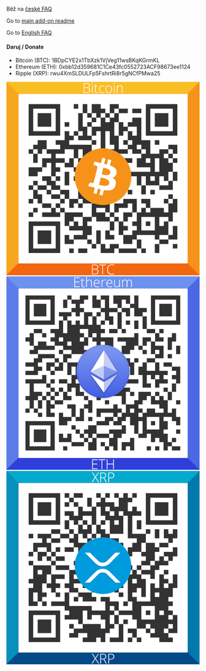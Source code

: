 Běž na [české FAQ](faq.cz.md)

Go to [main add-on readme](plugin.video.com.joysporn/readme.md)

Go to [English FAQ](faq.md)

#### Daruj / Donate

- Bitcoin (BTC): 1BDpCYE2x1TbXzk1VjVeg11wsBKqKGrmKL
- Ethereum (ETH): 0xbb12d359681C1Ce43fc0552723ACF98673ee1124
- Ripple (XRP): rwu4XmSLDULFp5FshrtRi8r5gNCfPMwa25

![BTC: 1BDpCYE2x1TbXzk1VjVeg11wsBKqKGrmKL](plugin.video.poda/resources/donate/Bitcoin_QR.png)
![ETH: 0xbb12d359681C1Ce43fc0552723ACF98673ee1124](plugin.video.poda/resources/donate/Ethereum_QR.png)
![XRP: rwu4XmSLDULFp5FshrtRi8r5gNCfPMwa25](plugin.video.poda/resources/donate/XRP_QR.png)
